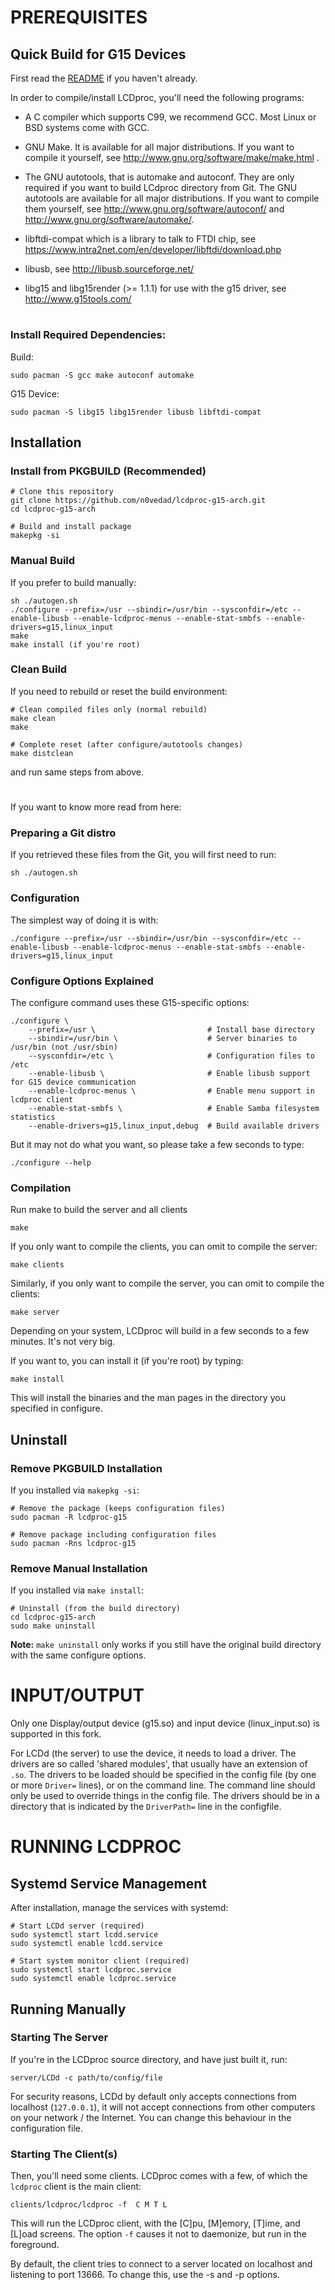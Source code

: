 # PREREQUISITES

## Quick Build for G15 Devices

First read the [README](README.md) if you haven't already.

In order to compile/install LCDproc, you'll need the following programs:

* A C compiler which supports C99, we recommend GCC. Most Linux or BSD systems
 come with GCC.

* GNU Make. It is available for all major distributions. If you want to
 compile it yourself, see http://www.gnu.org/software/make/make.html .

* The GNU autotools, that is automake and autoconf. They are only required
 if you want to build LCdproc directory from Git.
  The GNU autotools are available for all major distributions. If you want
  to compile them yourself, see
  http://www.gnu.org/software/autoconf/ and
  http://www.gnu.org/software/automake/.

* libftdi-compat which is a library to talk to FTDI chip, see https://www.intra2net.com/en/developer/libftdi/download.php

* libusb, see http://libusb.sourceforge.net/

* libg15 and libg15render (>= 1.1.1) for use with the g15 driver,
  see http://www.g15tools.com/

#

### Install Required Dependencies:
Build:
```
sudo pacman -S gcc make autoconf automake
```

G15 Device:
```
sudo pacman -S libg15 libg15render libusb libftdi-compat
```

## Installation

### Install from PKGBUILD (Recommended)

```
# Clone this repository
git clone https://github.com/n0vedad/lcdproc-g15-arch.git
cd lcdproc-g15-arch

# Build and install package
makepkg -si
```
### Manual Build

If you prefer to build manually:
```
sh ./autogen.sh
./configure --prefix=/usr --sbindir=/usr/bin --sysconfdir=/etc --enable-libusb --enable-lcdproc-menus --enable-stat-smbfs --enable-drivers=g15,linux_input
make
make install (if you're root) 
```

### Clean Build

If you need to rebuild or reset the build environment:

```
# Clean compiled files only (normal rebuild)
make clean
make

# Complete reset (after configure/autotools changes)
make distclean
```

and run same steps from above.

#

If you want to know more read from here:

### Preparing a Git distro
If you retrieved these files from the Git, you will first need to run:
```
sh ./autogen.sh
```
### Configuration
The simplest way of doing it is with:
```
./configure --prefix=/usr --sbindir=/usr/bin --sysconfdir=/etc --enable-libusb --enable-lcdproc-menus --enable-stat-smbfs --enable-drivers=g15,linux_input
```
### Configure Options Explained

The configure command uses these G15-specific options:

```
./configure \
    --prefix=/usr \                         # Install base directory
    --sbindir=/usr/bin \                    # Server binaries to /usr/bin (not /usr/sbin)
    --sysconfdir=/etc \                     # Configuration files to /etc
    --enable-libusb \                       # Enable libusb support for G15 device communication
    --enable-lcdproc-menus \                # Enable menu support in lcdproc client
    --enable-stat-smbfs \                   # Enable Samba filesystem statistics
    --enable-drivers=g15,linux_input,debug  # Build available drivers
```

But it may not do what you want, so please take a few seconds to type:
```
./configure --help
```
### Compilation
Run make to build the server and all clients
```
make
```
If you only want to compile the clients, you can omit to compile the
server:
```
make clients
```

Similarly, if you only want to compile the server, you can omit to
compile the clients:
```
make server
```

Depending on your system, LCDproc will build in a few seconds to a
few minutes. It's not very big.

If you want to, you can install it (if you're root) by typing:
```
make install
```

This will install the binaries and the man pages in the directory you
specified in configure.

## Uninstall

### Remove PKGBUILD Installation

If you installed via `makepkg -si`:

```
# Remove the package (keeps configuration files)
sudo pacman -R lcdproc-g15

# Remove package including configuration files
sudo pacman -Rns lcdproc-g15
```

### Remove Manual Installation

If you installed via `make install`:

```
# Uninstall (from the build directory)
cd lcdproc-g15-arch
sudo make uninstall
```

**Note:** `make uninstall` only works if you still have the original build directory with the same configure options.

# INPUT/OUTPUT

Only one Display/output device (g15.so) and input device (linux_input.so) is supported in this fork.

For LCDd (the server) to use the device, it needs to load a driver. The
drivers are so called 'shared modules', that usually have an extension
of ```.so```. The drivers to be loaded should be specified in the config file
(by one or more ```Driver=``` lines), or on the command line. The command line
should only be used to override things in the config file. The drivers
should be in a directory that is indicated by the ```DriverPath=``` line in
the configfile.

# RUNNING LCDPROC

## Systemd Service Management

After installation, manage the services with systemd:

```
# Start LCDd server (required)
sudo systemctl start lcdd.service
sudo systemctl enable lcdd.service

# Start system monitor client (required)
sudo systemctl start lcdproc.service
sudo systemctl enable lcdproc.service
```

## Running Manually

### Starting The Server

If you're in the LCDproc source directory, and have just built it, run:
```
server/LCDd -c path/to/config/file
```
For security reasons, LCDd by default only accepts connections from
localhost (```127.0.0.1```), it will not accept connections from other computers on
your network / the Internet. You can change this behaviour in the
configuration file.

### Starting The Client(s)

Then, you'll need some clients. LCDproc comes with a few, of which the
```lcdproc``` client is the main client:
```
clients/lcdproc/lcdproc -f  C M T L
```

This will run the LCDproc client, with the [C]pu, [M]emory,
[T]ime, and [L]oad screens.  The option ```-f``` causes it not to daemonize,
but run in the foreground.

By default, the client tries to connect to a server located on localhost
and listening to port 13666. To change this, use the -s and -p options.
